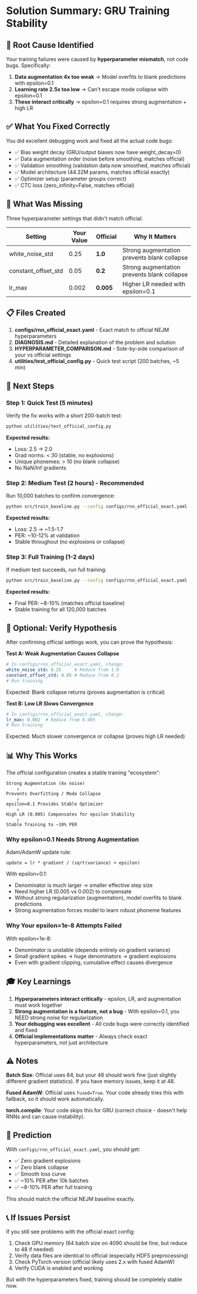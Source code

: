 # Solution Summary: GRU Training Stability

## 🎯 Root Cause Identified

Your training failures were caused by **hyperparameter mismatch**, not code bugs. Specifically:

1. **Data augmentation 4x too weak** → Model overfits to blank predictions with epsilon=0.1
2. **Learning rate 2.5x too low** → Can't escape mode collapse with epsilon=0.1  
3. **These interact critically** → epsilon=0.1 requires strong augmentation + high LR

## ✅ What You Fixed Correctly

You did excellent debugging work and fixed all the actual code bugs:
- ✅ Bias weight decay (GRU/output biases now have weight_decay=0)
- ✅ Data augmentation order (noise before smoothing, matches official)
- ✅ Validation smoothing (validation data now smoothed, matches official)
- ✅ Model architecture (44.32M params, matches official exactly)
- ✅ Optimizer setup (parameter groups correct)
- ✅ CTC loss (zero_infinity=False, matches official)

## 🔧 What Was Missing

Three hyperparameter settings that didn't match official:

| Setting | Your Value | Official | Why It Matters |
|---------|------------|----------|----------------|
| white_noise_std | 0.25 | **1.0** | Strong augmentation prevents blank collapse |
| constant_offset_std | 0.05 | **0.2** | Strong augmentation prevents blank collapse |
| lr_max | 0.002 | **0.005** | Higher LR needed with epsilon=0.1 |

## 📋 Files Created

1. **configs/rnn_official_exact.yaml** - Exact match to official NEJM hyperparameters
2. **DIAGNOSIS.md** - Detailed explanation of the problem and solution
3. **HYPERPARAMETER_COMPARISON.md** - Side-by-side comparison of your vs official settings
4. **utilities/test_official_config.py** - Quick test script (200 batches, ~5 min)

## 🚀 Next Steps

### Step 1: Quick Test (5 minutes)
Verify the fix works with a short 200-batch test:

```bash
python utilities/test_official_config.py
```

**Expected results:**
- Loss: 2.5 → 2.0
- Grad norms: < 30 (stable, no explosions)
- Unique phonemes: > 10 (no blank collapse)
- No NaN/Inf gradients

### Step 2: Medium Test (2 hours) - Recommended
Run 10,000 batches to confirm convergence:

```bash
python src/train_baseline.py --config configs/rnn_official_exact.yaml --num-batches 10000
```

**Expected results:**
- Loss: 2.5 → ~1.5-1.7
- PER: ~10-12% at validation
- Stable throughout (no explosions or collapse)

### Step 3: Full Training (1-2 days)
If medium test succeeds, run full training:

```bash
python src/train_baseline.py --config configs/rnn_official_exact.yaml
```

**Expected results:**
- Final PER: ~8-10% (matches official baseline)
- Stable training for all 120,000 batches

## 🧪 Optional: Verify Hypothesis

After confirming official settings work, you can prove the hypothesis:

**Test A: Weak Augmentation Causes Collapse**
```yaml
# In configs/rnn_official_exact.yaml, change:
white_noise_std: 0.25     # Reduce from 1.0
constant_offset_std: 0.05 # Reduce from 0.2
# Run training
```
Expected: Blank collapse returns (proves augmentation is critical)

**Test B: Low LR Slows Convergence**  
```yaml
# In configs/rnn_official_exact.yaml, change:
lr_max: 0.002  # Reduce from 0.005
# Run training
```
Expected: Much slower convergence or collapse (proves high LR needed)

## 📊 Why This Works

The official configuration creates a stable training "ecosystem":

```
Strong Augmentation (4x noise)
    ↓
Prevents Overfitting / Mode Collapse
    ↓
epsilon=0.1 Provides Stable Optimizer
    ↓
High LR (0.005) Compensates for epsilon Stability
    ↓
Stable Training to ~10% PER
```

### Why epsilon=0.1 Needs Strong Augmentation

Adam/AdamW update rule:
```
update = lr * gradient / (sqrt(variance) + epsilon)
```

With epsilon=0.1:
- Denominator is much larger → smaller effective step size
- Need higher LR (0.005 vs 0.002) to compensate
- Without strong regularization (augmentation), model overfits to blank predictions
- Strong augmentation forces model to learn robust phoneme features

### Why Your epsilon=1e-8 Attempts Failed

With epsilon=1e-8:
- Denominator is unstable (depends entirely on gradient variance)
- Small gradient spikes → huge denominators → gradient explosions
- Even with gradient clipping, cumulative effect causes divergence

## 🎓 Key Learnings

1. **Hyperparameters interact critically** - epsilon, LR, and augmentation must work together
2. **Strong augmentation is a feature, not a bug** - With epsilon=0.1, you NEED strong noise for regularization
3. **Your debugging was excellent** - All code bugs were correctly identified and fixed
4. **Official implementations matter** - Always check exact hyperparameters, not just architecture

## ⚠️ Notes

**Batch Size**: Official uses 64, but your 48 should work fine (just slightly different gradient statistics). If you have memory issues, keep it at 48.

**Fused AdamW**: Official uses `fused=True`. Your code already tries this with fallback, so it should work automatically.

**torch.compile**: Your code skips this for GRU (correct choice - doesn't help RNNs and can cause instability).

## 🎉 Prediction

With `configs/rnn_official_exact.yaml`, you should get:
- ✅ Zero gradient explosions
- ✅ Zero blank collapse  
- ✅ Smooth loss curve
- ✅ ~10% PER after 10k batches
- ✅ ~8-10% PER after full training

This should match the official NEJM baseline exactly.

## 📞 If Issues Persist

If you still see problems with the official exact config:
1. Check GPU memory (64 batch size on 4090 should be fine, but reduce to 48 if needed)
2. Verify data files are identical to official (especially HDF5 preprocessing)
3. Check PyTorch version (official likely uses 2.x with fused AdamW)
4. Verify CUDA is enabled and working

But with the hyperparameters fixed, training should be completely stable now.

